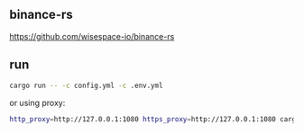 ## binance-rs

https://github.com/wisespace-io/binance-rs

## run

```bash
cargo run -- -c config.yml -c .env.yml
```

or using proxy:

```bash
http_proxy=http://127.0.0.1:1080 https_proxy=http://127.0.0.1:1080 cargo run -- -c config.yml -c .env.yml
```
